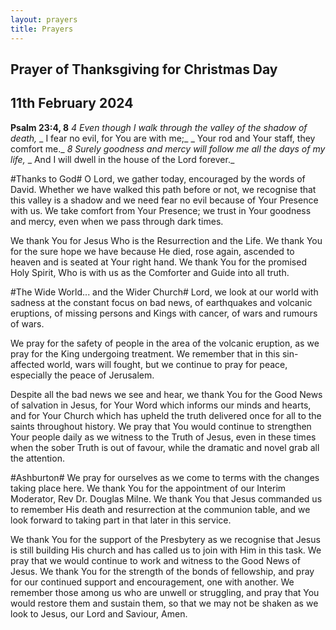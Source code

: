 ```yaml
---
layout: prayers
title: Prayers
---
```

## Prayer of Thanksgiving for Christmas Day

## 11th February 2024

__Psalm 23:4, 8__ 
    _4 Even though I walk through the valley of the shadow of death,_
    _  I fear no evil, for You are with me;_
    _  Your rod and Your staff, they comfort me._
    _8 Surely goodness and mercy will follow me all the days of my life,_
    _  And I will dwell in the house of the Lord forever._

#Thanks to God#
O Lord, we gather today, encouraged by the words of David. Whether we have walked this path before or not, we recognise that this valley is a shadow and we need fear no evil because of Your Presence with us. We take comfort from Your Presence; we trust in Your goodness and mercy, even when we pass through dark times.

We thank You for Jesus Who is the Resurrection and the Life. We thank You for the sure hope we have because He died, rose again, ascended to heaven and is seated at Your right hand. We thank You for the promised Holy Spirit, Who is with us as the Comforter and Guide into all truth.

#The Wide World... and the Wider Church#
Lord, we look at our world with sadness at the constant focus on bad news, of earthquakes and volcanic eruptions, of missing persons and Kings with cancer, of wars and rumours of wars.

We pray for the safety of people in the area of the volcanic eruption, as we pray for the King undergoing treatment. We remember that in this sin-affected world, wars will fought, but we continue to pray for peace, especially the peace of Jerusalem.

Despite all the bad news we see and hear, we thank You for the Good News of salvation in Jesus, for Your Word which informs our minds and hearts, and for Your Church which has upheld the truth delivered once for all to the saints throughout history. We pray that You would continue to strengthen Your people daily as we witness to the Truth of Jesus, even in these times when the sober Truth is out of favour, while the dramatic and novel grab all the attention.

#Ashburton#
We pray for ourselves as we come to terms with the changes taking place here. We thank You for the appointment of our Interim Moderator, Rev Dr. Douglas Milne. We thank You that Jesus commanded us to remember His death and resurrection at the communion table, and we look forward to taking part in that later in this service.

We thank You for the support of the Presbytery as we recognise that Jesus is still building His church and has called us to join with Him in this task. We pray that we would continue to work and witness to the Good News of Jesus. We thank You for the strength of the bonds of fellowship, and pray for our continued support and encouragement, one with another. We remember those among us who are unwell or struggling, and pray that You would restore them and sustain them, so that we may not be shaken as we look to Jesus, our Lord and Saviour, Amen.
